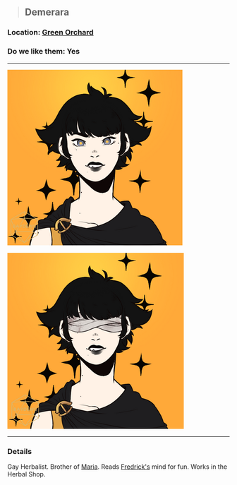 >## Demerara

### Location: [Green Orchard](Notes/Locations/Green%20Orchard.md)

### Do we like them: Yes

***

![demerara](../../../Templates/images/npc-demerara.png "demerara hot")

![demerara](../../../Templates/images/npc-demerara-bandage.png "demerara even hotter")

***

### Details

Gay Herbalist. Brother of [Maria](Maria.md). Reads [Fredrick's](Notes/Characters/PCs/Alphonse%20Steele.md#Family) mind for fun. Works in the Herbal Shop.
